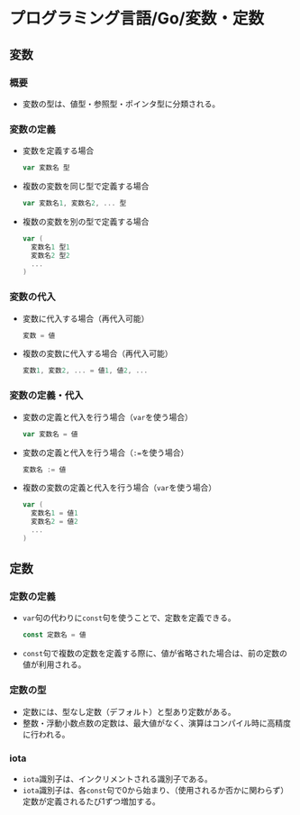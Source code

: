 # プログラミング言語/Go/変数・定数

## 変数

### 概要

- 変数の型は、値型・参照型・ポインタ型に分類される。

### 変数の定義

- 変数を定義する場合

  ```go
  var 変数名 型
  ```

- 複数の変数を同じ型で定義する場合

  ```go
  var 変数名1, 変数名2, ... 型
  ```

- 複数の変数を別の型で定義する場合

  ```go
  var (
    変数名1 型1
    変数名2 型2
    ...
  )
  ```

### 変数の代入

- 変数に代入する場合（再代入可能）

  ```go
  変数 = 値
  ```

- 複数の変数に代入する場合（再代入可能）

  ```go
  変数1, 変数2, ... = 値1, 値2, ...
  ```

### 変数の定義・代入

- 変数の定義と代入を行う場合（`var`を使う場合）

  ```go
  var 変数名 = 値
  ```

- 変数の定義と代入を行う場合（`:=`を使う場合）

  ```go
  変数名 := 値
  ```

- 複数の変数の定義と代入を行う場合（`var`を使う場合）

  ```go
  var (
    変数名1 = 値1
    変数名2 = 値2
    ...
  )
  ```

## 定数

### 定数の定義

- `var`句の代わりに`const`句を使うことで、定数を定義できる。

  ```go
  const 定数名 = 値
  ```

- `const`句で複数の定数を定義する際に、値が省略された場合は、前の定数の値が利用される。

### 定数の型

- 定数には、型なし定数（デフォルト）と型あり定数がある。
- 整数・浮動小数点数の定数は、最大値がなく、演算はコンパイル時に高精度に行われる。

### iota

- `iota`識別子は、インクリメントされる識別子である。
- `iota`識別子は、各`const`句で0から始まり、（使用されるか否かに関わらず）定数が定義されるたび1ずつ増加する。
